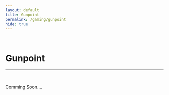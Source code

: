 ```yaml
---
layout: default
title: Gunpoint
permalink: /gaming/gunpoint
hide: true
---
```

<p><br></p>

Gunpoint
=========

<hr style="height:2px;border-width:0;color:gray;background-color:gray">

<br>

Comming Soon....
